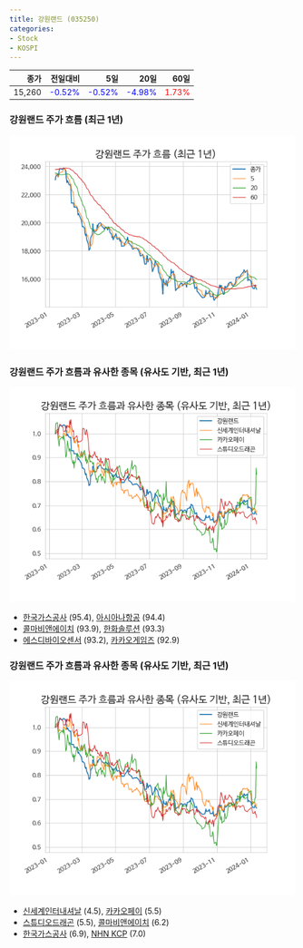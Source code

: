 ```yaml
---
title: 강원랜드 (035250)
categories:
- Stock
- KOSPI
---
```


|종가|전일대비|5일|20일|60일|
|---:|-------:|--:|---:|---:|
|15,260|<span style="color: blue">-0.52%</span>|<span style="color: blue">-0.52%</span>|<span style="color: blue">-4.98%</span>|<span style="color: red">1.73%</span>|

<!-- more -->
### 강원랜드 주가 흐름 (최근 1년)
![035250](/assets/images/stock/035250.png)


### 강원랜드 주가 흐름과 유사한 종목 (유사도 기반, 최근 1년)
![035250](/assets/images/stock/035250_sim.png)

- [한국가스공사](/036460/) (95.4), [아시아나항공](/020560/) (94.4)
- [콜마비앤에이치](/200130/) (93.9), [한화솔루션](/009830/) (93.3)
- [에스디바이오센서](/137310/) (93.2), [카카오게임즈](/293490/) (92.9)


### 강원랜드 주가 흐름과 유사한 종목 (유사도 기반, 최근 1년)
![035250](/assets/images/stock/035250_sim.png)

- [신세계인터내셔날](/031430/) (4.5), [카카오페이](/377300/) (5.5)
- [스튜디오드래곤](/253450/) (5.5), [콜마비앤에이치](/200130/) (6.2)
- [한국가스공사](/036460/) (6.9), [NHN KCP](/060250/) (7.0)